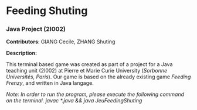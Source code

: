 # Feeding Shuting
### Java Project (2I002)


**Contributors**: GIANG Cecile, ZHANG Shuting


__Description:__

This terminal based game was created as part of a project for a Java teaching unit (2I002) at Pierre et Marie Curie University (_Sorbonne Universités, Paris_).
Our game is based on the already existing game *Feeding Frenzy*, and written in Java langage.

_Note: In order to run the program, please execute the following command on the terminal.
              javac *.java && java JeuFeedingShuting_
